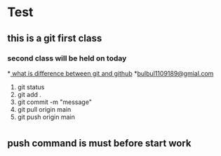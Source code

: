 # Test
## this is a git first class
### second class will be held on today
*[ what is difference between git and github](http://localhost:8000)
*[bulbul1109189@gmial.com](mailto:bulbul1109180@gmail.com)

1. git status
2. git add .
3. git commit -m "message"
4. git pull origin main
5. git push origin main
#
## push command is must before start work
